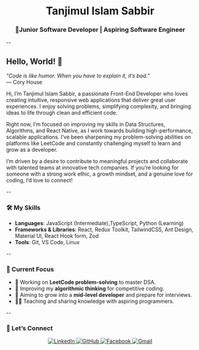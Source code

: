 <h1 align="center">Tanjimul Islam Sabbir</h1>
<h3 align="center">🚀Junior Software Developer | Aspiring Software Engineer  </h3>

--

## **Hello, World! 👋**  
_"Code is like humor. When you have to explain it, it’s bad."_  
— Cory House  

Hi, I’m Tanjimul Islam Sabbir, a passionate Front-End Developer who loves creating intuitive, responsive web applications that deliver great user experiences. I enjoy solving problems, simplifying complexity, and bringing ideas to life through clean and efficient code.

Right now, I’m focused on improving my skills in Data Structures, Algorithms, and React Native, as I work towards building high-performance, scalable applications. I’ve been sharpening my problem-solving abilities on platforms like LeetCode and constantly challenging myself to learn and grow as a developer.

I’m driven by a desire to contribute to meaningful projects and collaborate with talented teams at innovative tech companies. If you’re looking for someone with a strong work ethic, a growth mindset, and a genuine love for coding, I’d love to connect! 

--

### **🛠️ My Skills**  
- **Languages**: JavaScript (Intermediate),TypeScript, Python (Learning)  
- **Frameworks & Libraries**: React, Redux Toolkit, TailwindCSS, Ant Design, Material UI, React Hook form, Zod
- **Tools**: Git, VS Code, Linux 

--

### **📌 Current Focus**  
- 🔭 Working on **LeetCode problem-solving** to master DSA.  
- 🌱 Improving my **algorithmic thinking** for competitive coding.  
- 🎯 Aiming to grow into a **mid-level developer** and prepare for interviews.  
- 🧑‍🏫 Teaching and sharing knowledge with aspiring programmers.  

--

### **💬 Let’s Connect**  
<div align="center">
  <a href="https://www.linkedin.com/in/TanjimulSabbir/" target="_blank">
    <img src="https://img.shields.io/badge/LinkedIn-0077B5?style=for-the-badge&logo=linkedin&logoColor=white" alt="LinkedIn">
  </a>
  <a href="https://github.com/TanjimulSabbir/" target="_blank">
    <img src="https://img.shields.io/badge/GitHub-181717?style=for-the-badge&logo=github&logoColor=white" alt="GitHub">
  </a>
    <a href="https://www.facebook.com/tanjimulsabbir.devel" target="_blank">
    <img src="https://img.shields.io/badge/Facebook-181717?style=for-the-badge&logo=facebook&logoColor=white" alt="Facebook">
  </a>
  <a href="mailto:your-email@gmail.com">
    <img src="https://img.shields.io/badge/Gmail-D14836?style=for-the-badge&logo=gmail&logoColor=white" alt="Gmail">
  </a>
</div>

